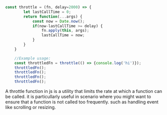 ```js
const throttle = (fn, delay=2000) => {
        let lastCallTime = 0;
        return function(...args) {
            const now = Date.now();
            if(now-lastCallTime >= delay) {
                fn.apply(this, args);
                lastCallTime = now;
            }
        }
    }

    //Example usage:
    const throttledFn = throttle(() => {console.log('hi')});
    throttledFn();
    throttledFn();
    throttledFn();
    throttledFn();
```

A throttle function in js is a utility that limits the rate at which a function can be called. it is particullarly useful in scenario where you might want to ensure that a function is not called too frequently. such as handling event like scrolling or resizing.